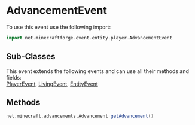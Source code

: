 # AdvancementEvent

To use this event use the following import:
```groovy
import net.minecraftforge.event.entity.player.AdvancementEvent
```

## Sub-Classes
This event extends the following events and can use all their methods and fields: <br>
[PlayerEvent](player_event.md), [LivingEvent](living_event.md), [EntityEvent](entity_event.md)

## Methods
```groovy
net.minecraft.advancements.Advancement getAdvancement()
```

